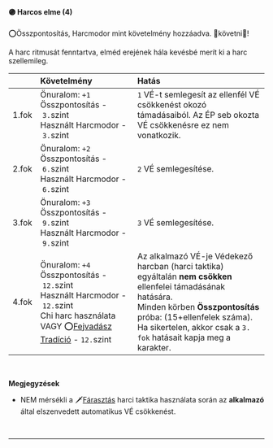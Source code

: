 #### 🟣 Harcos elme (4)

⭕Összpontosítás, Harcmodor mint követelmény hozzáadva. 👀követni👀!

A harc ritmusát fenntartva, elméd erejének hála kevésbé merít ki a harc szellemileg.

| |  Követelmény | Hatás  |
| :----------- | :----------- | :----------- |
| 1.fok | Önuralom:&nbsp;`+1`<br />Összpontosítás&nbsp;-&nbsp;`3.`szint<br />Használt Harcmodor&nbsp;-&nbsp;`3.`szint | `1` VÉ-t semlegesít az ellenfél VÉ csökkenést okozó támadásaiból. Az ÉP seb okozta VÉ csökkenésre ez nem vonatkozik. |
| 2.fok | Önuralom:&nbsp;`+2`<br />Összpontosítás&nbsp;-&nbsp;`6.`szint<br />Használt Harcmodor&nbsp;-&nbsp;`6.`szint | `2` VÉ semlegesítése. |
| 3.fok | Önuralom:&nbsp;`+3`<br />Összpontosítás&nbsp;-&nbsp;`9.`szint<br />Használt Harcmodor&nbsp;-&nbsp;`9.`szint| `3` VÉ semlegesítése. |
| 4.fok | Önuralom:&nbsp;`+4`<br />Összpontosítás&nbsp;-&nbsp;`12.`szint<br />Használt Harcmodor&nbsp;-&nbsp;`12.`szint<br />Chi harc használata VAGY ⭕[Fejvadász Tradíció](../053_fejvadasz_tradicio.md)&nbsp;-&nbsp;`12.`szint | Az alkalmazó VÉ-je Védekező harcban (harci taktika) egyáltalán **nem csökken** ellenfelei támadásának hatására.<br />Minden körben **Összpontosítás** próba: (15+ellenfelek száma). Ha sikertelen, akkor csak a `3. fok` hatásait kapja meg a karakter. |

<br />

**Megjegyzések**

- NEM mérsékli a 🗡️[Fárasztás](../064_02_harci_taktikak.md#fárasztás) harci taktika használata során az **alkalmazó** által elszenvedett automatikus VÉ csökkenést.

<br />

---
